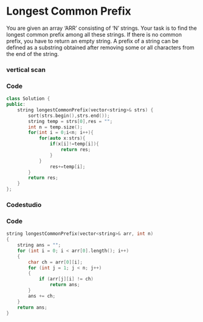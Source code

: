 # Longest Common Prefix

You are given an array ‘ARR’ consisting of ‘N’ strings. Your task is to find the longest common prefix among all these strings. If there is no common prefix, you have to return an empty string.
A prefix of a string can be defined as a substring obtained after removing some or all characters from the end of the string.

### vertical scan

### Code

```cpp
class Solution {
public:
    string longestCommonPrefix(vector<string>& strs) {
        sort(strs.begin(),strs.end());
        string temp = strs[0],res = "";
        int n = temp.size();
        for(int i = 0;i<n; i++){
            for(auto x:strs){
                if(x[i]!=temp[i]){
                    return res;
                }
            }
                res+=temp[i];
        }
        return res;
    }
};
```

### Codestudio

### Code

```cpp
string longestCommonPrefix(vector<string>& arr, int n)
{
    string ans = "";
    for (int i = 0; i < arr[0].length(); i++)
    {
        char ch = arr[0][i];
        for (int j = 1; j < n; j++)
        {
            if (arr[j][i] != ch)
                return ans;
        }
        ans += ch;
    }
    return ans;
}
```
